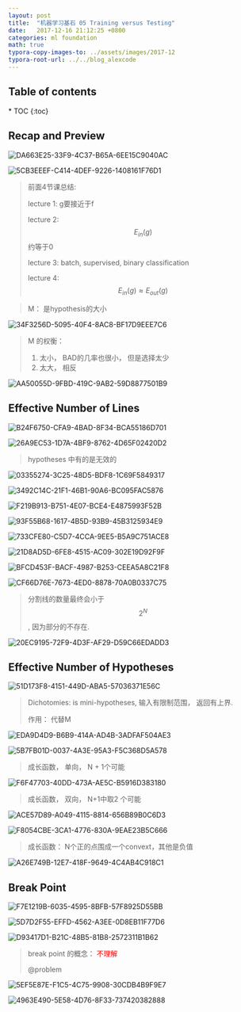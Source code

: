 ```yaml
---
layout: post
title:  "机器学习基石 05 Training versus Testing"
date:   2017-12-16 21:12:25 +0800
categories: ml foundation
math: true
typora-copy-images-to: ../assets/images/2017-12
typora-root-url: ../../blog_alexcode
---
```

<h2>Table of contents</h2>
* TOC
{:toc}


## Recap and Preview



![DA663E25-33F9-4C37-B65A-6EE15C9040AC](/assets/images/2017-12/DA663E25-33F9-4C37-B65A-6EE15C9040AC.png)



![5CB3EEEF-C414-4DEF-9226-1408161F76D1](/assets/images/2017-12/5CB3EEEF-C414-4DEF-9226-1408161F76D1.png)

> 前面4节课总结:
>
> lecture 1: g要接近于f
>
> lecture 2: $$E_{in}(g)$$ 约等于0
>
> lecture 3: batch, supervised, binary classification
>
> lecture 4: $$E_{in}(g)  \approx E_{out}(g)$$



> M： 是hypothesis的大小



![34F3256D-5095-40F4-8AC8-BF17D9EEE7C6](/assets/images/2017-12/34F3256D-5095-40F4-8AC8-BF17D9EEE7C6.png)

> M 的权衡：
>
> 1. 太小， BAD的几率也很小， 但是选择太少
> 2. 太大， 相反





![AA50055D-9FBD-419C-9AB2-59D8877501B9](/assets/images/2017-12/AA50055D-9FBD-419C-9AB2-59D8877501B9.png)







## Effective Number of Lines

![B24F6750-CFA9-4BAD-8F34-BCA55186D701](/assets/images/2017-12/B24F6750-CFA9-4BAD-8F34-BCA55186D701.png)

![26A9EC53-1D7A-4BF9-8762-4D65F02420D2](/assets/images/2017-12/26A9EC53-1D7A-4BF9-8762-4D65F02420D2.png)

> hypotheses 中有的是无效的

![03355274-3C25-48D5-BDF8-1C69F5849317](/assets/images/2017-12/03355274-3C25-48D5-BDF8-1C69F5849317.png)

![3492C14C-21F1-46B1-90A6-BC095FAC5876](/assets/images/2017-12/3492C14C-21F1-46B1-90A6-BC095FAC5876.png)

![F219B913-B751-4E07-BCE4-E4875993F52B](/assets/images/2017-12/F219B913-B751-4E07-BCE4-E4875993F52B.png)

![93F55B68-1617-4B5D-93B9-45B3125934E9](/assets/images/2017-12/93F55B68-1617-4B5D-93B9-45B3125934E9.png)

![733CFE80-C5D7-4CCA-9EE5-B5A9C751ACE8](/assets/images/2017-12/733CFE80-C5D7-4CCA-9EE5-B5A9C751ACE8.png)



![21D8AD5D-6FE8-4515-AC09-302E19D92F9F](/assets/images/2017-12/21D8AD5D-6FE8-4515-AC09-302E19D92F9F.png)



![BFCD453F-BACF-4987-B253-CEEA5A8C21F8](/assets/images/2017-12/BFCD453F-BACF-4987-B253-CEEA5A8C21F8.png)

![CF66D76E-7673-4ED0-8878-70A0B0337C75](/assets/images/2017-12/CF66D76E-7673-4ED0-8878-70A0B0337C75.png)



> 分割线的数量最终会小于$$2^N$$, 因为部分的不存在. 



![20EC9195-72F9-4D3F-AF29-D59C66EDADD3](/assets/images/2017-12/20EC9195-72F9-4D3F-AF29-D59C66EDADD3.png)





## Effective Number of Hypotheses

![51D173F8-4151-449D-ABA5-57036371E56C](/assets/images/2017-12/51D173F8-4151-449D-ABA5-57036371E56C.png)

> Dichotomies: is mini-hypotheses,  输入有限制范围， 返回有上界. 
>
> 作用： 代替M



![EDA9D4D9-B6B9-414A-AD4B-3ADFAF504AE3](/assets/images/2017-12/EDA9D4D9-B6B9-414A-AD4B-3ADFAF504AE3.png)



![5B7FB01D-0037-4A3E-95A3-F5C368D5A578](/assets/images/2017-12/5B7FB01D-0037-4A3E-95A3-F5C368D5A578.png)

> 成长函数， 单向， N + 1个可能



![F6F47703-40DD-473A-AE5C-B5916D383180](/assets/images/2017-12/F6F47703-40DD-473A-AE5C-B5916D383180.png)

> 成长函数， 双向， N+1中取2 个可能



![ACE57D89-A049-4115-8814-656B89B0C6D3](/assets/images/2017-12/ACE57D89-A049-4115-8814-656B89B0C6D3.png)



![F8054CBE-3CA1-4776-830A-9EAE23B5C666](/assets/images/2017-12/F8054CBE-3CA1-4776-830A-9EAE23B5C666.png)

> 成长函数： N个正的点围成一个convext，其他是负值



![A26E749B-12E7-418F-9649-4C4AB4C918C1](/assets/images/2017-12/A26E749B-12E7-418F-9649-4C4AB4C918C1.png)



## Break Point

![F7E1219B-6035-4595-8BFB-57F8925D55BB](/assets/images/2017-12/F7E1219B-6035-4595-8BFB-57F8925D55BB.png)



![5D7D2F55-EFFD-4562-A3EE-0D8EB11F77D6](/assets/images/2017-12/5D7D2F55-EFFD-4562-A3EE-0D8EB11F77D6.png)

![D93417D1-B21C-48B5-81B8-2572311B1B62](/assets/images/2017-12/D93417D1-B21C-48B5-81B8-2572311B1B62.png)

> break point 的概念： <font color="red">不理解</font>
>
> @problem



![5EF5E87E-F1C5-4C75-9908-30CDB4B9F9E7](/assets/images/2017-12/5EF5E87E-F1C5-4C75-9908-30CDB4B9F9E7.png)



![4963E490-5E58-4D76-8F33-737420382888](/assets/images/2017-12/4963E490-5E58-4D76-8F33-737420382888.png)